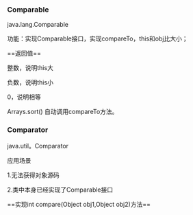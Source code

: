### Comparable

java.lang.Comparable

功能：实现Comparable接口，实现compareTo，this和obj比大小；

==返回值==

整数，说明this大

负数，说明this小

0，说明相等



Arrays.sort() 自动调用compareTo方法。





### Comparator

java.util。Comparator

应用场景

1.无法获得对象源码

2.类中本身已经实现了Comparable接口

==实现int compare(Object obj1,Object obj2)方法==